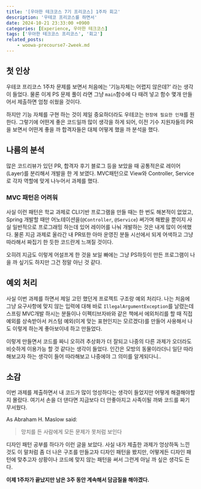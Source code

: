 ```yaml
---
title: '[우아한 테크코스 7기 프리코스] 1주차 회고'
description: '우테코 프리코스를 하면서'
date: 2024-10-21 23:33:00 +0900
categories: [Experience, 우아한 테크코스]
tags: ['우아한 테크코스 프리코스', '회고']
related_posts:
    - woowa-precourse7-2week.md
---
```


## 첫 인상
우테코 프리코스 1주차 문제를 보면서 처음에는 '기능자체는 어렵지 않은데?' 라는 생각이 들었다. 물론 이게 PS 문제 풀이 라면 그냥 `main`함수에 다 때려 넣고 함수 몇개 만들어서 제출하면 엄청 쉬웠을 것이다. 

하지만 기능 자체를 구현 하는 것이 제일 중요하더라도 우테코는 `현장에 필요한 인재`를 원한다. 그렇기에 어떤게 좋은 코드일까 많이 생각을 하게 되어, 이전 기수 지원자들의 PR을 보면서 어떤게 좋을 까 합격자들은 대체 어떻게 했을 까 분석을 했다.

## 나름의 분석
많은 코드리뷰가 있던 PR, 합격자 후기 블로그 등을 보았을 때 공통적은로 레이어(Layer)를 분리해서 개발을 한 게 보였다. MVC패턴으로 View와 Controller, Service로 각자 역할에 맞게 나누어서 과제를 했다.

### MVC 패턴은 어려워
사실 이런 패턴은 학교 과제로 CLI기반 프로그램을 만들 때는 한 번도 해본적이 없었고, Spring 개발할 때만 어노테이션을(`@Controller`, `@Service`) 써가며 해봤을 뿐이지 사실 일반적으로 프로그래밍 하는데 있어 레이어를 나눠 개발하는 것은 내게 많이 어색했다. 물론 지금 과제로 올라간 내 PR또한 아마 운영진 분들 시선에서 되게 어색하고 그냥 따라해서 짜집기 한 듯한 코드란게 느껴질 것이다.

오히려 지금도 이렇게 어설프게 한 것을 보일 빠에는 그냥 PS하듯이 만든 프로그램이 나을 까 싶기도 하지만 그건 정말 아닌 것 같다.

## 예외 처리

사실 이번 과제를 하면서 제일 고민 했던게 프로젝트 구조랑 예외 처리다. 나는 처음에 그냥 요구사항에 맞지 않는 입력에 대해 바로 `IllegalArgumentException`를 날렸는데 스프링 MVC개발 하시는 분들이나 이펙티브자바와 같은 책에서 에외처리를 할 때 직접 예외를 상속받아서 커스텀 예외(이게 맞는 표현인지는 모르겠다)를 만들어 사용해서 나도 이렇게 하는게 좋아보이네 하고 만들었다.

이렇게 만들면서 코드를 짜니 오히려 추상화가 더 잘되고 나중의 다른 과제가 오더라도 비슷하게 이용가능 할 것 같다는 생각이 들었다.
인간은 모방의 동물이라더니 일단 따라해보고자 하는 생각이 들어 따라해보고 나중에야 그 의미를 알게되다니..

## 소감
이번 과제를 제출하면서 내 코드가 많이 엉성하다는 생각이 들었지만 어떻게 해결해야할 지 몰랐다. 여기서 손을 더 댄다면 지금보다 더 안좋아지고 사족이될 까봐 코드를 짜기 무서웠다.

As Abraham H. Maslow said:
> 망치를 든 사람에게 모든 문제가 못처럼 보인다

디자인 패턴 공부를 하다가 이런 글을 보았다. 사실 내가 제출한 과제가 엉상하독 느낀 것도 이 말처럼 좀 더 나은 구조를 만들고자 디자인 패턴을 봤지만, 어떻게든 디자인 패턴에 맞추고자 상황이나 코드에 맞지 않는 패턴을 써서 그런게 아닐 까 싶은 생각도 든다.

**이제 1주차가 끝났지만 남은 3주 동안 계속해서 담금질을 해야겠다.**